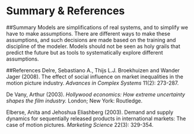 # Summary & References
##Summary
Models are simplifications of real systems, and to simplify we have to make assumptions. There are different ways to make these assumptions, and such decisions are made based on the training and discipline of the modeler. Models should not be seen as holy grails that predict the future but as tools to systematically explore different assumptions.

##References
Delre, Sebastiano A., Thijs L.J. Broekhuizen and Wander Jager (2008). The effect of social influence on market inequalities in the motion picture industry. *Advances in Complex Systems* 11(2): 273-287.

De Vany, Arthur (2003). *Hollywood economics: How extreme uncertainty shapes the film industry.* London; New York: Routledge.

Elberse, Anita and Jehoshua Eliashberg (2003). Demand and supply dynamics for sequentially released products in international markets: The case of motion pictures. *Marketing Science* 22(3): 329-354.
